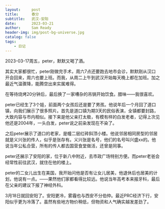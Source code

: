 ```yaml
---
layout:     post
title:      春分
subtitle:   武汉-安阳
date:       2023-03-21
author:     Sam Ready
header-img: img/post-bg-universe.jpg
catalog: false
tags:
    - 日记
---
```


2023-03-17周五，peter，默默又喝了酒。

其实大家都很忙，peter刚做完手术，周六7点还要跑去地市会诊，默默刚从汉口开会回来，周六也要上班。而我，从周二上午到武汉开始每天晚上都在加班。加之最近气温骤降，能腾空出来实属难得。

在等待烧烤20分钟后，最后换了一家嘈杂的吊锅开始饮食。腊味——我很喜欢。

peter已经生了3个娃，前面两个女孩后还是要了男孩。他说年后一个月回了道口镇，向我们展示了很多照片。首先是道口镇为期3天的民俗表演，全镇都要封路，大致内容与市内相似。接下来是他父亲打太极，有模有样的白发老者，记得上次见他还是2004年，一头白发，peter说之前染发现在不染了。

之后peter展示了道口的老家，是幢二层红砖斜顶小楼。他说邻居相同房型的邻居就是义兴张的传人，似乎是张存有。义兴张是名号，他们的名号叫兴盛xx的。他说当年公私合营，所有的传人都去国营食堂做活，还曾是同事。

peter还展示了安阳的家，位于新八中附近，去市政广场特别方便。而peter老爸会经常性前往武汉，就住在他的楼上。

peter的二女儿出生在美国，我开始问他是否有让女儿居美，他退休后也居美的计划，他说有一点。——果然他们家都看得比较远。他说当年高考本来报牙科，最后在父亲的建议下报了神经外科。

3月18日就回安阳了。安阳更冷，雾霾也与西安不分伯仲。最近PRC经济下行，安阳似乎更为冷落了。虽然有些地方物价稍低，但物资和人气确实越发差劲了。
